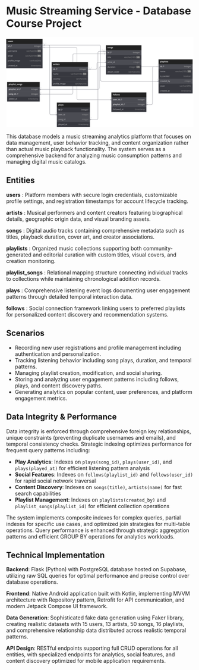 # Music Streaming Service - Database Course Project

![Database Schema](schema.svg)

This database models a music streaming analytics platform that focuses on data management, user behavior tracking, and content organization rather than actual music playback functionality. 
The system serves as a comprehensive backend for analyzing music consumption patterns and managing digital music catalogs.


## Entities

**users** : Platform members with secure login credentials, customizable profile settings, and registration timestamps for account lifecycle tracking.

**artists** : Musical performers and content creators featuring biographical details, geographic origin data, and visual branding assets.

**songs** : Digital audio tracks containing comprehensive metadata such as titles, playback duration, cover art, and creator associations.

**playlists** : Organized music collections supporting both community-generated and editorial curation with custom titles, visual covers, and creation monitoring.

**playlist_songs** : Relational mapping structure connecting individual tracks to collections while maintaining chronological addition records.

**plays** : Comprehensive listening event logs documenting user engagement patterns through detailed temporal interaction data.

**follows** : Social connection framework linking users to preferred playlists for personalized content discovery and recommendation systems.



## Scenarios

- Recording new user registrations and profile management including authentication and personalization.
- Tracking listening behavior including song plays, duration, and temporal patterns.
- Managing playlist creation, modification, and social sharing.
- Storing and analyzing user engagement patterns including follows, plays, and content discovery paths.
- Generating analytics on popular content, user preferences, and platform engagement metrics.

## Data Integrity & Performance

Data integrity is enforced through comprehensive foreign key relationships, unique constraints (preventing duplicate usernames and emails), and temporal consistency checks. Strategic indexing optimizes performance for frequent query patterns including:

- **Play Analytics**: Indexes on `plays(song_id)`, `plays(user_id)`, and `plays(played_at)` for efficient listening pattern analysis
- **Social Features**: Indexes on `follows(playlist_id)` and `follows(user_id)` for rapid social network traversal
- **Content Discovery**: Indexes on `songs(title)`, `artists(name)` for fast search capabilities
- **Playlist Management**: Indexes on `playlists(created_by)` and `playlist_songs(playlist_id)` for efficient collection operations

The system implements composite indexes for complex queries, partial indexes for specific use cases, and optimized join strategies for multi-table operations. Query performance is enhanced through strategic aggregation patterns and efficient GROUP BY operations for analytics workloads.

## Technical Implementation

**Backend**: Flask (Python) with PostgreSQL database hosted on Supabase, utilizing raw SQL queries for optimal performance and precise control over database operations.

**Frontend**: Native Android application built with Kotlin, implementing MVVM architecture with Repository pattern, Retrofit for API communication, and modern Jetpack Compose UI framework.

**Data Generation**: Sophisticated fake data generation using Faker library, creating realistic datasets with 15 users, 13 artists, 50 songs, 16 playlists, and comprehensive relationship data distributed across realistic temporal patterns.

**API Design**: RESTful endpoints supporting full CRUD operations for all entities, with specialized endpoints for analytics, social features, and content discovery optimized for mobile application requirements.
